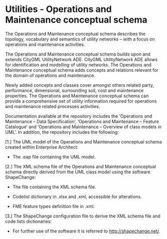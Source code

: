 # Utilities - Operations and Maintenance conceptual schema

The Operations and Maintenance conceptual schema describes the topology, vocabulary and semantics of utility networks – with a focus on operations and maintenance activities. 

The Operations and Maintenance conceptual schema builds upon and extends CityGML UtilityNetwork ADE. CityGML UtilityNetwork ADE allows for identification and modelling of utility networks. The Operations and Maintenance conceptual schema adds concepts and relations relevant for the domain of operations and maintenance.

Newly added concepts and classes cover amongst others related party, performance, dimensional, surrounding soil, cost and maintenance properties. The Operations and Maintenance conceptual schema can provide a comprehensive set of utility information required for operations and maintenance related processes activities.


Documentation available at the repository includes the ‘Operations and Maintenance – Data Specification’, ‘Operations and Maintenance – Feature Catalogue’ and ‘Operations and Maintenance – Overview of class models in UML’.  In addition, the repository includes the following:


[1.]	The UML model of the Operations and Maintenance conceptual schema created within Enterprise Architect:

-	The .eap file containing the UML model.



[2.]	The XML schema file of the Operations and Maintenance conceptual schema directly derived from the UML class model using the software ShapeChange: 

-	The file containing the XML schema file. 

-	Codelist dictionary in .xlsx and .xml, accessible for alterations. 

-	FME feature types definition file in .xml. 



[3.]	The ShapeChange configuration file to derive the XML schema file and code lists dictionaries:

-	For further use of the software it is referred to http://shapechange.net/. 
